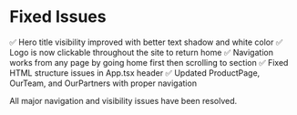 # Fixed Issues

✅ Hero title visibility improved with better text shadow and white color
✅ Logo is now clickable throughout the site to return home
✅ Navigation works from any page by going home first then scrolling to section
✅ Fixed HTML structure issues in App.tsx header
✅ Updated ProductPage, OurTeam, and OurPartners with proper navigation

All major navigation and visibility issues have been resolved.